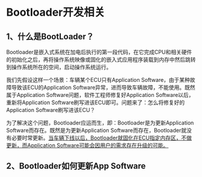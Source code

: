 # Bootloader开发相关



## 1、什么是BootLoader？

​		Bootloader是嵌入式系统在加电后执行的第一段代码，在它完成CPU和相关硬件的初始化之后，再将操作系统映像或固化的嵌入式应用程序装载到内存中然后跳转到操作系统所在的空间，启动操作系统运行。



我们先假设这样一个场景：车辆某个ECU只有Application Software，由于某种故障导致该ECU的Application Software异常，进而导致车辆故障，不能使用。既然属于Application Software问题，软件工程师修复好Application Software以后，重新将Application Software刷写进该ECU即可。问题来了：怎么将修复好的Application Software刷写进该ECU？

为了解决这个问题，Bootloader应运而生，即：Bootloader是为更新Application Software而存在。既然是为更新Application Software而存在，Bootloader就没有必要时常更新。<u>当车辆下线以后，Bootloader就固化在ECU指定内存区，不做更新，而Application Software可能会因用户的需求存在升级的可能。</u>



## 2、Bootloader如何更新App Software